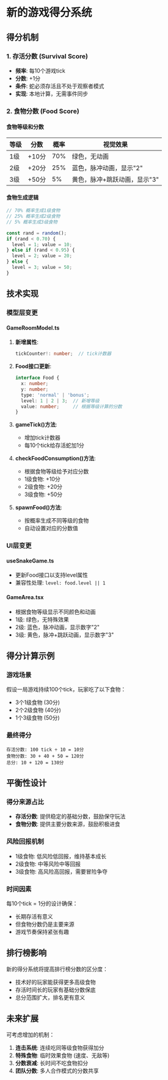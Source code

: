 # 新的游戏得分系统

## 得分机制

### 1. 存活分数 (Survival Score)
- **频率**: 每10个游戏tick
- **分数**: +1分
- **条件**: 蛇必须存活且不处于观察者模式
- **实现**: 本地计算，无需事件同步

### 2. 食物分数 (Food Score)

#### 食物等级和分数
| 等级 | 分数 | 概率 | 视觉效果 |
|------|------|------|----------|
| 1级  | +10分 | 70% | 绿色，无动画 |
| 2级  | +20分 | 25% | 蓝色，脉冲动画，显示"2" |
| 3级  | +50分 | 5%  | 黄色，脉冲+跳跃动画，显示"3" |

#### 食物生成逻辑
```typescript
// 70% 概率生成1级食物
// 25% 概率生成2级食物  
// 5% 概率生成3级食物

const rand = random();
if (rand < 0.70) {
  level = 1; value = 10;
} else if (rand < 0.95) {
  level = 2; value = 20;
} else {
  level = 3; value = 50;
}
```

## 技术实现

### 模型层变更

#### GameRoomModel.ts
1. **新增属性**:
   ```typescript
   tickCounter!: number;  // tick计数器
   ```

2. **Food接口更新**:
   ```typescript
   interface Food {
     x: number;
     y: number;
     type: 'normal' | 'bonus';
     level: 1 | 2 | 3;  // 新增等级
     value: number;     // 根据等级计算的分数
   }
   ```

3. **gameTick()方法**:
   - 增加tick计数器
   - 每10个tick给存活蛇加1分

4. **checkFoodConsumption()方法**:
   - 根据食物等级给予对应分数
   - 1级食物: +10分
   - 2级食物: +20分
   - 3级食物: +50分

5. **spawnFood()方法**:
   - 按概率生成不同等级的食物
   - 自动设置对应的分数值

### UI层变更

#### useSnakeGame.ts
- 更新Food接口以支持level属性
- 兼容性处理: `level: food.level || 1`

#### GameArea.tsx
- 根据食物等级显示不同颜色和动画
- 1级: 绿色，无特殊效果
- 2级: 蓝色，脉冲动画，显示数字"2"
- 3级: 黄色，脉冲+跳跃动画，显示数字"3"

## 得分计算示例

### 游戏场景
假设一局游戏持续100个tick，玩家吃了以下食物：
- 3个1级食物 (30分)
- 2个2级食物 (40分)  
- 1个3级食物 (50分)

### 最终得分
```
存活分数: 100 tick ÷ 10 = 10分
食物分数: 30 + 40 + 50 = 120分
总分: 10 + 120 = 130分
```

## 平衡性设计

### 得分来源占比
- **存活分数**: 提供稳定的基础分数，鼓励保守玩法
- **食物分数**: 提供主要分数来源，鼓励积极进食

### 风险回报机制
- 1级食物: 低风险低回报，维持基本成长
- 2级食物: 中等风险中等回报
- 3级食物: 高风险高回报，需要冒险争夺

### 时间因素
每10个tick = 1分的设计确保：
- 长期存活有意义
- 但食物分数仍是主要来源
- 游戏节奏保持紧张有趣

## 排行榜影响

新的得分系统将提高排行榜分数的区分度：
- 技术好的玩家能获得更多高级食物
- 存活时间长的玩家有基础分数保底
- 总分范围扩大，排名更有意义

## 未来扩展

可考虑增加的机制：
1. **连击系统**: 连续吃同等级食物获得加分
2. **特殊食物**: 临时效果食物 (速度、无敌等)
3. **分数衰减**: 长时间不吃食物扣分
4. **团队分数**: 多人合作模式的分数共享 